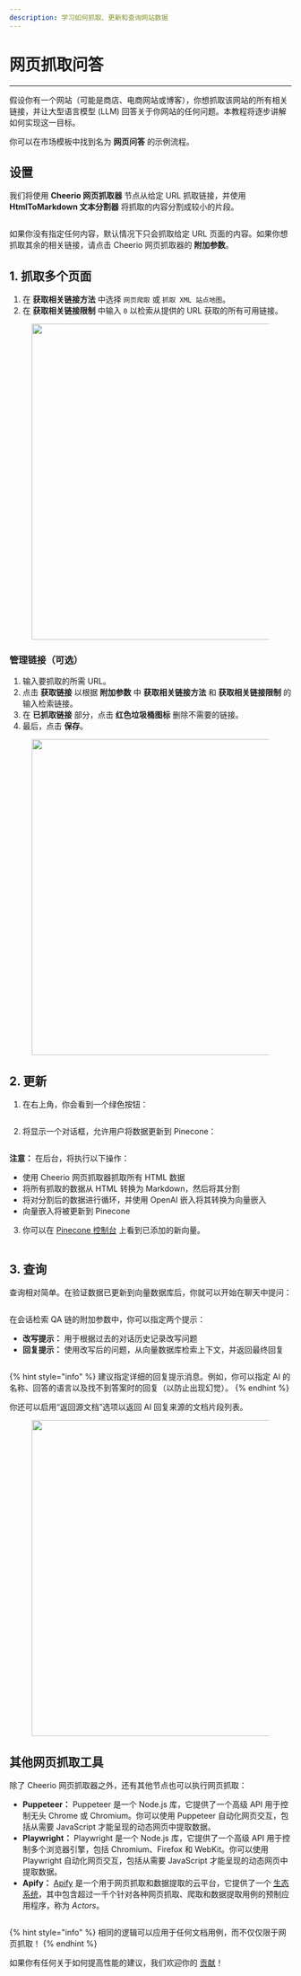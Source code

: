 ```yaml
---
description: 学习如何抓取、更新和查询网站数据
---
```


# 网页抓取问答

***

假设你有一个网站（可能是商店、电商网站或博客），你想抓取该网站的所有相关链接，并让大型语言模型 (LLM) 回答关于你网站的任何问题。本教程将逐步讲解如何实现这一目标。

你可以在市场模板中找到名为 **网页问答** 的示例流程。

## 设置

我们将使用 **Cheerio 网页抓取器** 节点从给定 URL 抓取链接，并使用 **HtmlToMarkdown 文本分割器** 将抓取的内容分割成较小的片段。

<figure><img src="../.gitbook/assets/image (86).png" alt=""><figcaption></figcaption></figure>

如果你没有指定任何内容，默认情况下只会抓取给定 URL 页面的内容。如果你想抓取其余的相关链接，请点击 Cheerio 网页抓取器的 **附加参数**。

## 1. 抓取多个页面

1. 在 **获取相关链接方法** 中选择 `网页爬取` 或 `抓取 XML 站点地图`。
2. 在 **获取相关链接限制** 中输入 `0` 以检索从提供的 URL 获取的所有可用链接。

<figure><img src="../.gitbook/assets/image (87).png" alt="" width="563"><figcaption></figcaption></figure>

### 管理链接（可选）

1. 输入要抓取的所需 URL。
2. 点击 **获取链接** 以根据 **附加参数** 中 **获取相关链接方法** 和 **获取相关链接限制** 的输入检索链接。
3. 在 **已抓取链接** 部分，点击 **红色垃圾桶图标** 删除不需要的链接。
4. 最后，点击 **保存**。

<figure><img src="../.gitbook/assets/image (88).png" alt="" width="563"><figcaption></figcaption></figure>

## 2. 更新

1. 在右上角，你会看到一个绿色按钮：

<figure><img src="../.gitbook/assets/Untitled (2).png" alt=""><figcaption></figcaption></figure>

2. 将显示一个对话框，允许用户将数据更新到 Pinecone：

<figure><img src="../.gitbook/assets/image (2) (1) (1) (1) (1) (1) (1) (1) (1) (1) (1) (2).png" alt=""><figcaption></figcaption></figure>

**注意：** 在后台，将执行以下操作：

* 使用 Cheerio 网页抓取器抓取所有 HTML 数据
* 将所有抓取的数据从 HTML 转换为 Markdown，然后将其分割
* 将对分割后的数据进行循环，并使用 OpenAI 嵌入将其转换为向量嵌入
* 向量嵌入将被更新到 Pinecone

3. 你可以在 [Pinecone 控制台](https://app.pinecone.io) 上看到已添加的新向量。

<figure><img src="../.gitbook/assets/web-scrape-pinecone.png" alt=""><figcaption></figcaption></figure>

## 3. 查询

查询相对简单。在验证数据已更新到向量数据库后，你就可以开始在聊天中提问：

<figure><img src="../.gitbook/assets/image (4) (1) (1) (1) (1) (1) (1) (1) (1) (1) (2).png" alt=""><figcaption></figcaption></figure>

在会话检索 QA 链的附加参数中，你可以指定两个提示：

* **改写提示：** 用于根据过去的对话历史记录改写问题
* **回复提示：** 使用改写后的问题，从向量数据库检索上下文，并返回最终回复

<figure><img src="../.gitbook/assets/image (91).png" alt=""><figcaption></figcaption></figure>

{% hint style="info" %}
建议指定详细的回复提示消息。例如，你可以指定 AI 的名称、回答的语言以及找不到答案时的回复（以防止出现幻觉）。
{% endhint %}

你还可以启用“返回源文档”选项以返回 AI 回复来源的文档片段列表。

<figure><img src="../.gitbook/assets/Untitled (1) (1) (1) (1).png" alt="" width="563"><figcaption></figcaption></figure>

## 其他网页抓取工具

除了 Cheerio 网页抓取器之外，还有其他节点也可以执行网页抓取：

* **Puppeteer：** Puppeteer 是一个 Node.js 库，它提供了一个高级 API 用于控制无头 Chrome 或 Chromium。你可以使用 Puppeteer 自动化网页交互，包括从需要 JavaScript 才能呈现的动态网页中提取数据。
* **Playwright：** Playwright 是一个 Node.js 库，它提供了一个高级 API 用于控制多个浏览器引擎，包括 Chromium、Firefox 和 WebKit。你可以使用 Playwright 自动化网页交互，包括从需要 JavaScript 才能呈现的动态网页中提取数据。
* **Apify：** [Apify](https://apify.com/) 是一个用于网页抓取和数据提取的云平台，它提供了一个 [生态系统](https://apify.com/store)，其中包含超过一千个针对各种网页抓取、爬取和数据提取用例的预制应用程序，称为 _Actors_。

<figure><img src="../.gitbook/assets/image (92).png" alt=""><figcaption></figcaption></figure>

{% hint style="info" %}
相同的逻辑可以应用于任何文档用例，而不仅仅限于网页抓取！
{% endhint %}

如果你有任何关于如何提高性能的建议，我们欢迎你的 [贡献](../contributing/)！
